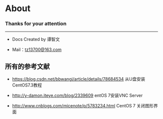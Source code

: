 # About


### Thanks for your attention

---
* Docs Created by 谭智文

* Mail：tz13700@163.com


## 所有的参考文献

* https://blog.csdn.net/bbwangj/article/details/78684534  从U盘安装CentOS7.3教程
* http://y-damon.iteye.com/blog/2339609  entOS 7安装VNC Server

* http://www.cnblogs.com/micenote/p/5783234.html CentOS 7 关闭图形界面

